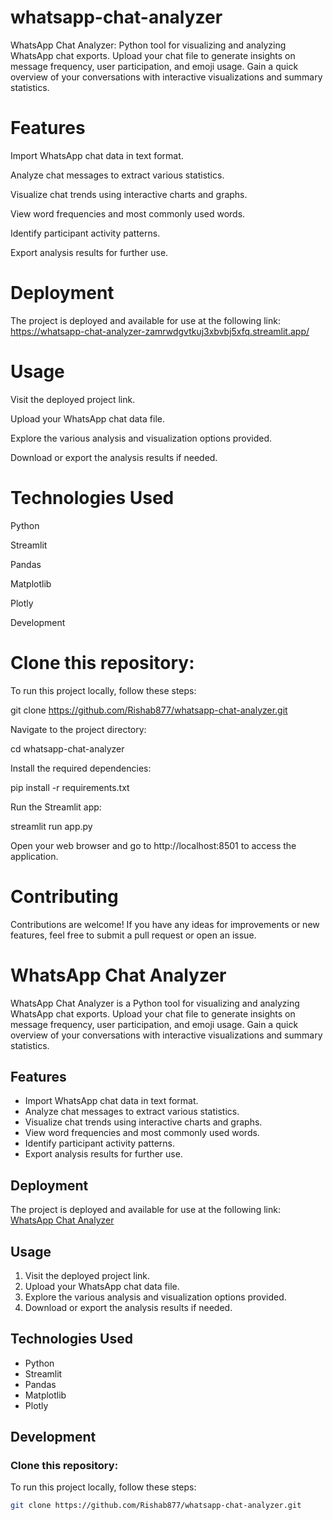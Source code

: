 # whatsapp-chat-analyzer
WhatsApp Chat Analyzer: Python tool for visualizing and analyzing WhatsApp chat exports. Upload your chat file to generate insights on message frequency, user participation, and emoji usage. Gain a quick overview of your conversations with interactive visualizations and summary statistics.

 # Features
Import WhatsApp chat data in text format.

Analyze chat messages to extract various statistics.

Visualize chat trends using interactive charts and graphs.

View word frequencies and most commonly used words.

Identify participant activity patterns.

Export analysis results for further use.

# Deployment

The project is deployed and available for use at the following link: https://whatsapp-chat-analyzer-zamrwdgvtkuj3xbvbj5xfq.streamlit.app/

# Usage
Visit the deployed project link.

Upload your WhatsApp chat data file.

Explore the various analysis and visualization options provided.

Download or export the analysis results if needed.

# Technologies Used

Python

Streamlit

Pandas

Matplotlib

Plotly

Development

# Clone this repository:
To run this project locally, follow these steps:

git clone https://github.com/Rishab877/whatsapp-chat-analyzer.git

Navigate to the project directory:

cd whatsapp-chat-analyzer

Install the required dependencies:

pip install -r requirements.txt

Run the Streamlit app:

streamlit run app.py

Open your web browser and go to http://localhost:8501 to access the application.

# Contributing
Contributions are welcome! If you have any ideas for improvements or new features, feel free to submit a pull request or open an issue.



























# WhatsApp Chat Analyzer

WhatsApp Chat Analyzer is a Python tool for visualizing and analyzing WhatsApp chat exports. Upload your chat file to generate insights on message frequency, user participation, and emoji usage. Gain a quick overview of your conversations with interactive visualizations and summary statistics.

## Features
- Import WhatsApp chat data in text format.
- Analyze chat messages to extract various statistics.
- Visualize chat trends using interactive charts and graphs.
- View word frequencies and most commonly used words.
- Identify participant activity patterns.
- Export analysis results for further use.

## Deployment

The project is deployed and available for use at the following link: [WhatsApp Chat Analyzer](https://whatsapp-chat-analyzer-zamrwdgvtkuj3xbvbj5xfq.streamlit.app/)

## Usage
1. Visit the deployed project link.
2. Upload your WhatsApp chat data file.
3. Explore the various analysis and visualization options provided.
4. Download or export the analysis results if needed.

## Technologies Used
- Python
- Streamlit
- Pandas
- Matplotlib
- Plotly

## Development

### Clone this repository:
To run this project locally, follow these steps:

```bash
git clone https://github.com/Rishab877/whatsapp-chat-analyzer.git
